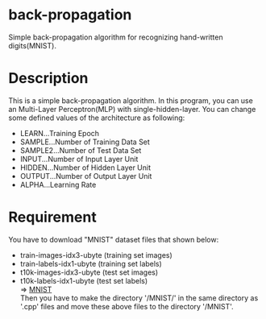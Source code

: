 # back-propagation
Simple back-propagation algorithm for recognizing hand-written digits(MNIST).

# Description
This is a simple back-propagation algorithm. In this program, you can use an Multi-Layer Perceptron(MLP) with single-hidden-layer.
You can change some defined values of the architecture as following:
* LEARN...Training Epoch  
* SAMPLE...Number of Training Data Set  
* SAMPLE2...Number of Test Data Set  
* INPUT...Number of Input Layer Unit  
* HIDDEN...Number of Hidden Layer Unit  
* OUTPUT...Number of Output Layer Unit  
* ALPHA...Learning Rate  

# Requirement
You have to download "MNIST" dataset files that shown below:  
+ train-images-idx3-ubyte (training set images)  
+ train-labels-idx1-ubyte (training set labels)  
+ t10k-images-idx3-ubyte (test set images)  
+ t10k-labels-idx1-ubyte (test set labels)  
=> [MNIST](http://yann.lecun.com/exdb/mnist/)  
Then you have to make the directory '/MNIST/' in the same directory as '.cpp' files and move these above files to the directory '/MNIST'.  
